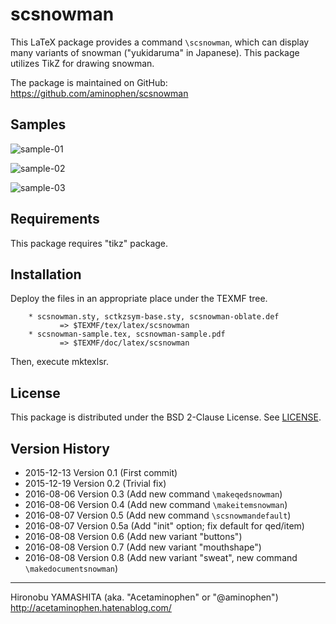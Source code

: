 # scsnowman

This LaTeX package provides a command `\scsnowman`, which can display many
variants of snowman ("yukidaruma" in Japanese).
This package utilizes TikZ for drawing snowman.

The package is maintained on GitHub:
https://github.com/aminophen/scsnowman

## Samples

![sample-01](http://img.f.hatena.ne.jp/images/fotolife/a/acetaminophen/20151213/20151213003442.png)

![sample-02](http://img.f.hatena.ne.jp/images/fotolife/a/acetaminophen/20151213/20151213004819.png)

![sample-03](http://img.f.hatena.ne.jp/images/fotolife/a/acetaminophen/20151213/20151213011831.png)

## Requirements

This package requires "tikz" package.

## Installation

Deploy the files in an appropriate place under the TEXMF tree.

        * scsnowman.sty, sctkzsym-base.sty, scsnowman-oblate.def
               => $TEXMF/tex/latex/scsnowman
        * scsnowman-sample.tex, scsnowman-sample.pdf
               => $TEXMF/doc/latex/scsnowman

Then, execute mktexlsr.

## License

This package is distributed under the BSD 2-Clause License.
See [LICENSE](./LICENSE).

## Version History

 - 2015-12-13 Version 0.1  (First commit)
 - 2015-12-19 Version 0.2  (Trivial fix)
 - 2016-08-06 Version 0.3  (Add new command `\makeqedsnowman`)
 - 2016-08-06 Version 0.4  (Add new command `\makeitemsnowman`)
 - 2016-08-07 Version 0.5  (Add new command `\scsnowmandefault`)
 - 2016-08-07 Version 0.5a (Add "init" option; fix default for qed/item)
 - 2016-08-08 Version 0.6  (Add new variant "buttons")
 - 2016-08-08 Version 0.7  (Add new variant "mouthshape")
 - 2016-08-08 Version 0.8  (Add new variant "sweat", new command `\makedocumentsnowman`)

--------------------
Hironobu YAMASHITA (aka. "Acetaminophen" or "@aminophen")
http://acetaminophen.hatenablog.com/

